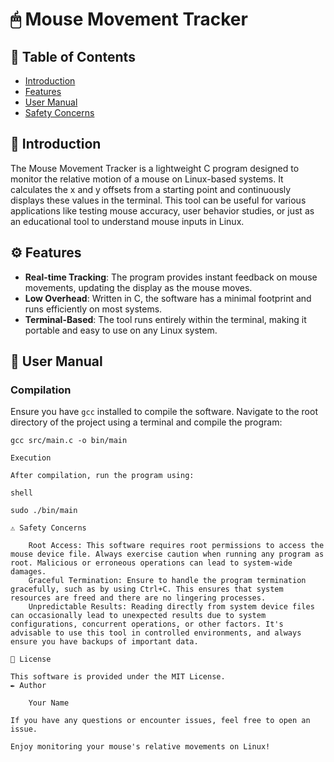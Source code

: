 # 🖱 Mouse Movement Tracker

## 📑 Table of Contents
- [Introduction](#-introduction)
- [Features](#-features)
- [User Manual](#-user-manual)
- [Safety Concerns](#-safety-concerns)

## 🎯 Introduction
The Mouse Movement Tracker is a lightweight C program designed to monitor the relative motion of a mouse on Linux-based systems. It calculates the x and y offsets from a starting point and continuously displays these values in the terminal. This tool can be useful for various applications like testing mouse accuracy, user behavior studies, or just as an educational tool to understand mouse inputs in Linux.

## ⚙️ Features
- **Real-time Tracking**: The program provides instant feedback on mouse movements, updating the display as the mouse moves.
- **Low Overhead**: Written in C, the software has a minimal footprint and runs efficiently on most systems.
- **Terminal-Based**: The tool runs entirely within the terminal, making it portable and easy to use on any Linux system.

## 📘 User Manual
### Compilation
Ensure you have `gcc` installed to compile the software. Navigate to the root directory of the project using a terminal and compile the program:

```shell
gcc src/main.c -o bin/main

Execution

After compilation, run the program using:

shell

sudo ./bin/main

⚠️ Safety Concerns

    Root Access: This software requires root permissions to access the mouse device file. Always exercise caution when running any program as root. Malicious or erroneous operations can lead to system-wide damages.
    Graceful Termination: Ensure to handle the program termination gracefully, such as by using Ctrl+C. This ensures that system resources are freed and there are no lingering processes.
    Unpredictable Results: Reading directly from system device files can occasionally lead to unexpected results due to system configurations, concurrent operations, or other factors. It's advisable to use this tool in controlled environments, and always ensure you have backups of important data.

📝 License

This software is provided under the MIT License.
✒️ Author

    Your Name

If you have any questions or encounter issues, feel free to open an issue.

Enjoy monitoring your mouse's relative movements on Linux!
